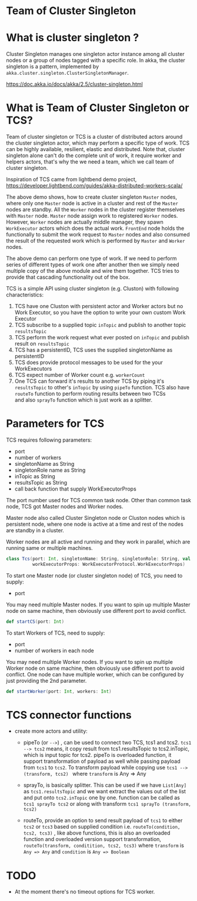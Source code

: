 Team of Cluster Singleton
=========================

# What is cluster singleton ?

Cluster Singleton manages one singleton actor instance among all cluster nodes or 
a group of nodes tagged with a specific role.
In akka, the cluster singleton is a pattern, implemented by `akka.cluster.singleton.ClusterSingletonManager`. 

<https://doc.akka.io/docs/akka/2.5/cluster-singleton.html>

# What is Team of Cluster Singleton or TCS?

Team of cluster singleton or TCS is a cluster of distributed actors around the cluster singleton actor, which may 
perform a specific type of work. TCS can be highly available, resilient, elastic and distributed. Note that, 
cluster singleton alone can't do the complete unit of work, it require worker and helpers actors, that's why the we 
need a team, which we call team of cluster singleton.    

Inspiration of TCS came from lightbend demo project, 
<https://developer.lightbend.com/guides/akka-distributed-workers-scala/>

The above demo shows, how to create cluster singleton `Master` nodes, where only one `Master` node
is active in a cluster and rest of the `Master` nodes are standby. All the `Worker` nodes in the 
cluster register themselves with `Master` node. `Master` node assign work to registered `Worker` nodes. 
However, `Worker` nodes are actually middle manager, they spawn `WorkExecutor` actors which does the actual work. 
`FrontEnd` node holds the functionally to submit the work request to `Master` nodes and also consumed the result 
of the requested work which is performed by `Master` and `Worker` nodes. 

The above demo can perform one type of work. If we need to perform series of different types of work one after 
another then we simply need multiple copy of the above module and wire them together. TCS tries to provide that
cascading functionality out of the box. 
 

TCS is a simple API using cluster singleton (e.g. Cluston) with following characteristics:

1. TCS have one Cluston with persistent actor and Worker actors but no Work Executor, 
    so you have the option to write your own custom Work Executor 
2. TCS subscribe to a supplied topic `inTopic` and publish to another topic `resultsTopic`   
3. TCS perform the work request what ever posted on `inTopic` and publish result on `resultsTopic` 
4. TCS has a persistentID, TCS uses the supplied singletonName as  persistentID
5. TCS does provide protocol messages to be used for the your WorkExecutors 
6. TCS expect number of Worker count e.g. `workerCount` 
7. One TCS can forward it's results to another TCS by piping it's `resultsTopic` to other's `inTopic` by using
   `pipeTo` function. TCS also have `routeTo` function to perform routing results between two TCSs  
   and also `sprayTo` function which is just work as a splitter.  
       

# Parameters for TCS


TCS requires following parameters: 
 * port 
 * number of workers 
 * singletonName as String 
 * singletonRole name as String 
 * inTopic as String 
 * resultsTopic as String  
 * call back function that supply WorkExecutorProps 

The port number used for TCS common task node. Other than common task node, 
TCS got Master nodes and Worker nodes.

Master node also called Cluster Singleton node or Cluston nodes which is persistent node, 
where one node is active at a time and rest of the nodes are standby in a cluster. 

Worker nodes are all active and running and they work in parallel, 
which are running same or multiple machines.  

```scala 
class Tcs(port: Int, singletonName: String, singletonRole: String, val inTopic: String ,val resultTopic: String,
          workExecutorProps: WorkExecutorProtocol.WorkExecutorProps)
```

To start one Master node (or cluster singleton node) of TCS, you need to supply:
 * port  
  
You may need multiple Master nodes. If you want to spin up multiple Master node on same machine, then
obviously use different port to avoid conflict.  
  
```scala
def startCS(port: Int)
``` 

To start Workers of TCS, need to supply:
 * port 
 * number of workers in each node 

You may need multiple Worker nodes. If you want to spin up multiple Worker node on same machine, then
obviously use different port to avoid conflict. One node can have multiple worker, which can be 
configured by just providing the 2nd parameter.   

```scala 
def startWorker(port: Int, workers: Int) 
``` 

# TCS connector functions  
* create more actors and utility:
  - pipeTo (or `-->`) , can be used to connect two TCS, tcs1 and tcs2. `tcs1 --> tcs2` means, 
     it copy result from tcs1.resultsTopic to tcs2.inTopic, which is input topic for tcs2. 
     pipeTo is overloaded function, it support transformation of payload as well while passing
     payload from `tcs1` to `tcs2`. To transform payload while copying use 
     `tcs1 --> (transform, tcs2) ` where `transform` is Any => Any     
      
  - sprayTo, is basically splitter. This can be used if we have `List[Any]` as `tcs1.resultsTopic`
    and we want extract the values out of the list and put onto `tcs2.inTopic` one by one. function can be
    called as `tcs1 sprayTo tcs2`  or along with transform `tcs1 sprayTo (transform, tcs2)`
    
  - routeTo, provide an option to send result payload of `tcs1` to either `tcs2` or `tcs3` based on supplied 
     condition i.e. `routeTo(condition, tcs2, tcs3)` , like above functions, this is also an overloaded 
     function and overloaded version support transformation, `routeTo(transform, conditition, tcs2, tcs3)`
     where `transform` is `Any => Any` and `condition` is `Any => Boolean`
   
  
# TODO
* At the moment there's no timeout options for TCS worker.  